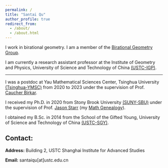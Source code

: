 ```yaml
---
permalink: /
title: "Santai Qu"
author_profile: true
redirect_from: 
  - /about/
  - /about.html
---
```


I work in birational geometry.  I am a member of the [Birational Geometry Group](https://ymsc.tsinghua.edu.cn/en/Research/Research_Teams/Birational_Geometry_Group.htm).

I am currently a research assistant professor at the Institute of Geometry and Physics, University of Science and Technology of China [(USTC-IGP)](https://igp.ustc.edu.cn/main.htm).

------

I was a postdoc at Yau Mathematical Sciences Center, Tsinghua University [(Tsinghua-YMSC)](https://ymsc.tsinghua.edu.cn/en/) from 2020 to 2023 under the supervision of Prof. [Caucher Birkar](https://ymsc.tsinghua.edu.cn/en/info/1031/1892.htm).

I received my Ph.D. in 2020 from Stony Brook University [(SUNY-SBU)](https://www.math.stonybrook.edu) under the supervision of Prof. [Jason Starr](https://www.math.stonybrook.edu/~jstarr/) (my [Math Genealogy](https://www.mathgenealogy.org/id.php?id=279745)).

I obtained my B.Sc. in 2014 from the School of the Gifted Young, University of Science and Technology of China [(USTC-SGY)](https://sgy.ustc.edu.cn/main.htm).

Contact:    
---

**Address:** Building 2, USTC Shanghai Institute for Advanced Studies

**Email:** santaiqu[at]ustc.edu.cn
